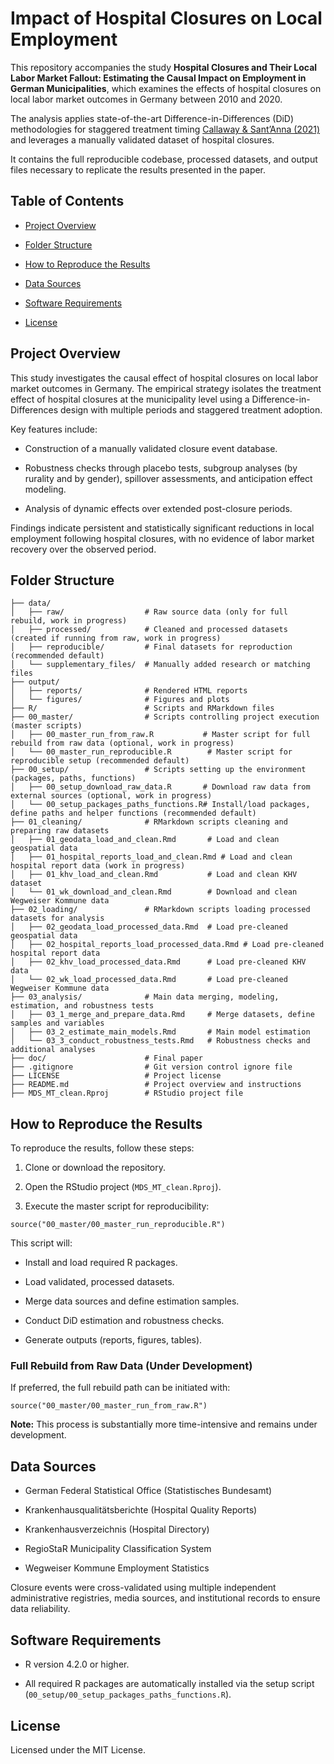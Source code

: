 # Impact of Hospital Closures on Local Employment

This repository accompanies the study **Hospital Closures and Their Local Labor Market Fallout: Estimating the Causal Impact on Employment in German Municipalities**, which examines the effects of hospital closures on local labor market outcomes in Germany between 2010 and 2020. 

The analysis applies state-of-the-art Difference-in-Differences (DiD) methodologies for staggered treatment timing [Callaway & Sant’Anna (2021)](https://doi.org/10.1016/j.jeconom.2020.12.001) and leverages a manually validated dataset of hospital closures.

It contains the full reproducible codebase, processed datasets, and output files necessary to replicate the results presented in the paper.

## Table of Contents

-    [Project Overview](https://github.com/nikpaw/MDS_MT_clean/edit/main/README.md#project-overview)

-    [Folder Structure](https://github.com/nikpaw/MDS_MT_clean/edit/main/README.md#project-overview)

-    [How to Reproduce the Results](https://github.com/nikpaw/MDS_MT_clean/edit/main/README.md#project-overview)

-    [Data Sources](https://github.com/nikpaw/MDS_MT_clean/edit/main/README.md#project-overview)

-    [Software Requirements](https://github.com/nikpaw/MDS_MT_clean/edit/main/README.md#project-overview)

-    [License](https://github.com/nikpaw/MDS_MT_clean/edit/main/README.md#project-overview)

## Project Overview

This study investigates the causal effect of hospital closures on local labor market outcomes in Germany. The empirical strategy isolates the treatment effect of hospital closures at the municipality level using a Difference-in-Differences design with multiple periods and staggered treatment adoption.

Key features include:

-    Construction of a manually validated closure event database.

-    Robustness checks through placebo tests, subgroup analyses (by rurality and by gender), spillover assessments, and anticipation effect modeling.

-    Analysis of dynamic effects over extended post-closure periods.

Findings indicate persistent and statistically significant reductions in local employment following hospital closures, with no evidence of labor market recovery over the observed period.

## Folder Structure

```         
├── data/
│   ├── raw/                  # Raw source data (only for full rebuild, work in progress)
│   ├── processed/            # Cleaned and processed datasets (created if running from raw, work in progress)
│   ├── reproducible/         # Final datasets for reproduction (recommended default)
│   └── supplementary_files/  # Manually added research or matching files
├── output/
│   ├── reports/              # Rendered HTML reports
│   └── figures/              # Figures and plots
├── R/                        # Scripts and RMarkdown files
├── 00_master/                # Scripts controlling project execution (master scripts)
│   ├── 00_master_run_from_raw.R           # Master script for full rebuild from raw data (optional, work in progress)
│   └── 00_master_run_reproducible.R        # Master script for reproducible setup (recommended default)
├── 00_setup/                 # Scripts setting up the environment (packages, paths, functions)
│   ├── 00_setup_download_raw_data.R       # Download raw data from external sources (optional, work in progress)
│   └── 00_setup_packages_paths_functions.R# Install/load packages, define paths and helper functions (recommended default)
├── 01_cleaning/              # RMarkdown scripts cleaning and preparing raw datasets
│   ├── 01_geodata_load_and_clean.Rmd       # Load and clean geospatial data
│   ├── 01_hospital_reports_load_and_clean.Rmd # Load and clean hospital report data (work in progress)
│   ├── 01_khv_load_and_clean.Rmd           # Load and clean KHV dataset
│   └── 01_wk_download_and_clean.Rmd        # Download and clean Wegweiser Kommune data
├── 02_loading/               # RMarkdown scripts loading processed datasets for analysis
│   ├── 02_geodata_load_processed_data.Rmd  # Load pre-cleaned geospatial data
│   ├── 02_hospital_reports_load_processed_data.Rmd # Load pre-cleaned hospital report data
│   ├── 02_khv_load_processed_data.Rmd      # Load pre-cleaned KHV data
│   └── 02_wk_load_processed_data.Rmd       # Load pre-cleaned Wegweiser Kommune data
├── 03_analysis/              # Main data merging, modeling, estimation, and robustness tests
│   ├── 03_1_merge_and_prepare_data.Rmd     # Merge datasets, define samples and variables
│   ├── 03_2_estimate_main_models.Rmd       # Main model estimation
│   └── 03_3_conduct_robustness_tests.Rmd   # Robustness checks and additional analyses
├── doc/                      # Final paper
├── .gitignore                # Git version control ignore file
├── LICENSE                   # Project license
├── README.md                 # Project overview and instructions
├── MDS_MT_clean.Rproj        # RStudio project file

```

## How to Reproduce the Results

To reproduce the results, follow these steps:

1.   Clone or download the repository.

2.   Open the RStudio project (`MDS_MT_clean.Rproj`).

3.   Execute the master script for reproducibility:

```         
source("00_master/00_master_run_reproducible.R") 
```

This script will:

-    Install and load required R packages.

-    Load validated, processed datasets.

-    Merge data sources and define estimation samples.

-    Conduct DiD estimation and robustness checks.

-    Generate outputs (reports, figures, tables).


### Full Rebuild from Raw Data (Under Development)

If preferred, the full rebuild path can be initiated with:

```         
source("00_master/00_master_run_from_raw.R") 
```

**Note:** This process is substantially more time-intensive and remains under development.

## Data Sources

-    German Federal Statistical Office (Statistisches Bundesamt)

-    Krankenhausqualitätsberichte (Hospital Quality Reports)

-   Krankenhausverzeichnis (Hospital Directory)

-    RegioStaR Municipality Classification System

-   Wegweiser Kommune Employment Statistics

Closure events were cross-validated using multiple independent administrative registries, media sources, and institutional records to ensure data reliability.

## Software Requirements

-    R version 4.2.0 or higher.

-    All required R packages are automatically installed via the setup script (`00_setup/00_setup_packages_paths_functions.R`).

## License

Licensed under the MIT License.
